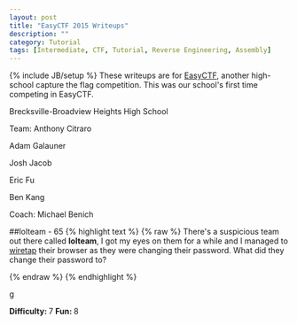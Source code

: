 ```yaml
---
layout: post
title: "EasyCTF 2015 Writeups"
description: ""
category: Tutorial
tags: [Intermediate, CTF, Tutorial, Reverse Engineering, Assembly]
---
```

{% include JB/setup %}
These writeups are for [EasyCTF](http://www.easyctf.com), another high-school capture the flag competition. 
This was our school's first time competing in EasyCTF.

Brecksville-Broadview Heights High School

Team: 
Anthony Citraro

Adam Galauner

Josh Jacob

Eric Fu

Ben Kang

Coach: Michael Benich

##lolteam - 65
{% highlight text %}
{% raw %}
There's a suspicious team out there called **lolteam**, I got my eyes on them for a while and I managed to [wiretap](files/lolteam.pcapng) their browser as they were changing their password. What did they change their password to?

{% endraw %}
{% endhighlight %}

g


<strong> Difficulty: </strong> 7
<strong> Fun: </strong> 8




